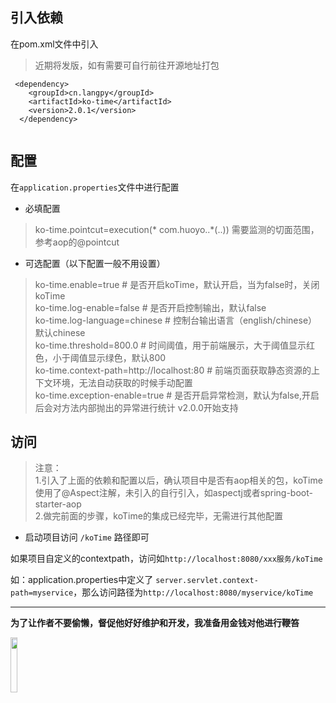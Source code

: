 
## 引入依赖

在pom.xml文件中引入

> 近期将发版，如有需要可自行前往开源地址打包

```
 <dependency>
    <groupId>cn.langpy</groupId>
    <artifactId>ko-time</artifactId>
    <version>2.0.1</version>
  </dependency>
  
```

## 配置

在`application.properties`文件中进行配置

* 必填配置

> 
> ko-time.pointcut=execution(* com.huoyo..*(..)) 需要监测的切面范围，参考aop的@pointcut 
>


* 可选配置（以下配置一般不用设置）

> 
> ko-time.enable=true  # 是否开启koTime，默认开启，当为false时，关闭koTime   
> ko-time.log-enable=false  # 是否开启控制输出，默认false  
> ko-time.log-language=chinese # 控制台输出语言（english/chinese）默认chinese  
> ko-time.threshold=800.0 # 时间阈值，用于前端展示，大于阈值显示红色，小于阈值显示绿色，默认800  
> ko-time.context-path=http://localhost:80 # 前端页面获取静态资源的上下文环境，无法自动获取的时候手动配置  
> ko-time.exception-enable=true # 是否开启异常检测，默认为false,开启后会对方法内部抛出的异常进行统计 v2.0.0开始支持  
>

## 访问

> 注意：    
> 1.引入了上面的依赖和配置以后，确认项目中是否有aop相关的包，koTime使用了@Aspect注解，未引入的自行引入，如aspectj或者spring-boot-starter-aop        
> 2.做完前面的步骤，koTime的集成已经完毕，无需进行其他配置   
                                   


* 启动项目访问 `/koTime` 路径即可


如果项目自定义的contextpath，访问如`http://localhost:8080/xxx服务/koTime`

如：application.properties中定义了 `server.servlet.context-path=myservice`，那么访问路径为`http://localhost:8080/myservice/koTime`


---

**为了让作者不要偷懒，督促他好好维护和开发，我准备用金钱对他进行鞭笞**

<img src="v201/pay.jpg"  width="15%" height="15%">


